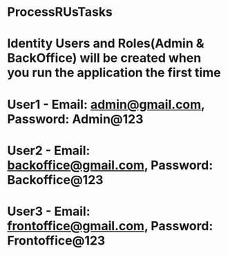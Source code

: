 # ProcessRUsTasks

# Identity Users and Roles(Admin & BackOffice) will be created when you run the application the first time
# User1 - Email: admin@gmail.com, Password: Admin@123
# User2 - Email: backoffice@gmail.com, Password: Backoffice@123
# User3 - Email: frontoffice@gmail.com, Password: Frontoffice@123
